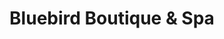 ---
title: "Bluebird Boutique & Spa"
url: /christmas-valley/bluebird-boutique-and-spa/
shop: clothes
---